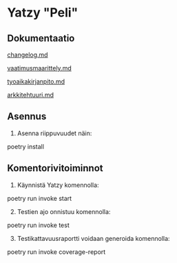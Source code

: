 # Yatzy "Peli"


## Dokumentaatio

[changelog.md](https://github.com/JuusoSaavalainen/ot-harjoitusty-/blob/main/dokumentaatio/changelog.md)

[vaatimusmaarittely.md](https://github.com/JuusoSaavalainen/ot-harjoitusty-/blob/main/dokumentaatio/vaatimusmaarittely.md)

[tyoaikakirjanpito.md](https://github.com/JuusoSaavalainen/ot-harjoitusty-/blob/main/dokumentaatio/tyoaikakirjanpito.md)

[arkkitehtuuri.md](https://github.com/JuusoSaavalainen/ot-harjoitusty-/blob/main/dokumentaatio/arkkitehtuuri.md)

## Asennus

1. Asenna riippuvuudet näin:

poetry install

## Komentorivitoiminnot

1. Käynnistä Yatzy komennolla:

poetry run invoke start

2. Testien ajo onnistuu komennolla:

poetry run invoke test

3. Testikattavuusraportti voidaan generoida komennolla:

poetry run invoke coverage-report
